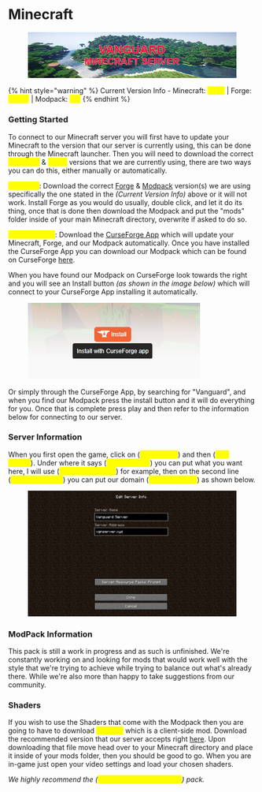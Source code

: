 # Minecraft

<figure><img src="../.gitbook/assets/mc_banner (1).png" alt=""><figcaption></figcaption></figure>

{% hint style="warning" %}
Current Version Info - Minecraft: <mark style="color:yellow;">1.19.2</mark> | Forge: <mark style="color:yellow;">43.2.0</mark> | Modpack: <mark style="color:yellow;">01a</mark>
{% endhint %}

### Getting Started

To connect to our Minecraft server you will first have to update your Minecraft to the version that our server is currently using, this can be done through the Minecraft launcher. Then you will need to download the correct <mark style="color:yellow;">**ModPack**</mark> & <mark style="color:yellow;">**Forge**</mark> versions that we are currently using, there are two ways you can do this, either manually or automatically.

<mark style="color:yellow;">**Manually**</mark>: Download the correct [Forge](https://adfoc.us/serve/?id=27122885864802) & [Modpack](https://www.mediafire.com/file/0h7hosmw75ukxg4/Minecraft.zip/file) version(s) we are using specifically the one stated in the _(Current Version Info)_ above or it will not work. Install Forge as you would do usually, double click, and let it do its thing, once that is done then download the Modpack and put the "mods" folder inside of your main Minecraft directory, overwrite if asked to do so.

<mark style="color:yellow;">**Automatically**</mark>: Download the [CurseForge App](https://download.curseforge.com/) which will update your Minecraft, Forge, and our Modpack automatically. Once you have installed the CurseForge App you can download our Modpack which can be found on CurseForge [here](https://www.curseforge.com/minecraft/modpacks/vanguard-smp).

When you have found our Modpack on CurseForge look towards the right and you will see an Install button _(as shown in the image below)_ which will connect to your CurseForge App installing it automatically.

<figure><img src="../.gitbook/assets/install_with_curseforge.png" alt=""><figcaption></figcaption></figure>

Or simply through the CurseForge App, by searching for "Vanguard", and when you find our Modpack press the install button and it will do everything for you. Once that is complete press play and then refer to the information below for connecting to our server.

### Server Information

When you first open the game, click on (<mark style="color:yellow;">**Multiplayer**</mark>) and then (<mark style="color:yellow;">**Add Server**</mark>). Under where it says (<mark style="color:yellow;">**Server Name**</mark>) you can put what you want here, I will use (<mark style="color:yellow;">**Vanguard Server**</mark>) for example, then on the second line (<mark style="color:yellow;">**Server Address**</mark>) you can put our domain (<mark style="color:yellow;">**vgnserver.xyz**</mark>) as shown below.

<figure><img src="../.gitbook/assets/mc_serverinfo.png" alt=""><figcaption></figcaption></figure>

### ModPack Information

This pack is still a work in progress and as such is unfinished. We're constantly working on and looking for mods that would work well with the style that we're trying to achieve while trying to balance out what's already there. While we're also more than happy to take suggestions from our community.

### Shaders

If you wish to use the Shaders that come with the Modpack then you are going to have to download <mark style="color:yellow;">**Optifine**</mark> which is a client-side mod. Download the recommended version that our server accepts right [here](http://adfoc.us/serve/?id=47525085805849). Upon downloading that file move head over to your Minecraft directory and place it inside of your mods folder, then you should be good to go. When you are in-game just open your video settings and load your chosen shaders.&#x20;

_We highly recommend the (<mark style="color:yellow;">**Complementary Shaders**</mark>) pack._
